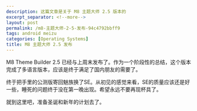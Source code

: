 ```yaml
---
description: 这篇文章是关于 M8 主题大师 2.5 版本的
excerpt_separator: <!--more-->
layout: post
permalink: /m8-主题大师-2-5-发布-94c4792bbff9
tags: android meizu
categories: [Operating Systems]
title: M8 主题大师 2.5 发布
---
```

M8 Theme Builder 2.5 已经与上周末发布了。作为一个阶段性的总结，这个版本完成了多语言版本，应该是终于满足了国内朋友的需要了。

终于把手里的公测版寄回魅族换了SE。从初见的感觉来看，SE的质量应该还是好一些，睡死的问题终于没在第一晚出现。希望永远不要再现杯具了。

就到这里吧，准备圣诞和新年的计划去了。
<!--more-->